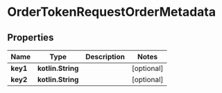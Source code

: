 
# OrderTokenRequestOrderMetadata

## Properties
Name | Type | Description | Notes
------------ | ------------- | ------------- | -------------
**key1** | **kotlin.String** |  |  [optional]
**key2** | **kotlin.String** |  |  [optional]



